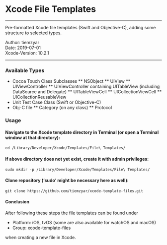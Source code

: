 # Xcode File Templates
---

Pre-formatted Xcode file templates (Swift and Objective-C), adding some structure to selected types.

Author: tiemzyar <br />
Date: 2019-07-01 <br />
Xcode-Version: 10.2.1

---

### Available Types

* Cocoa Touch Class Subclasses
** NSObject
** UIView
** UIViewController
** UIViewController containing UITableView (including DataSource and Delegate)
** UITableViewCell
** UICollectionViewCell
** UICollectionReusableView
* Unit Test Case Class (Swift or Objective-C)
* Obj-C file
** Category (on any class)
** Protocol

### Usage

#### Navigate to the Xcode template directory in Terminal (or open a Terminal window at that directory):
```
cd /Library/Developer/Xcode/Templates/File\ Templates/
```

#### If above directory does not yet exist, create it with admin privileges:
```
sudo mkdir -p /Library/Developer/Xcode/Templates/File\ Templates/
```

#### Clone repository (‘sudo’ might be necessary here as well):
```
git clone https://github.com/tiemzyar/xcode-template-files.git
```

#### Conclusion
After following these steps the file templates can be found under
* Platform: iOS, tvOS (some are also available for watchOS and macOS)
* Group: xcode-template-files

when creating a new file in Xcode.
